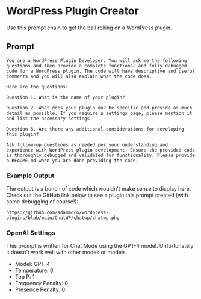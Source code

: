 # WordPress Plugin Creator

Use this prompt chain to get the ball rolling on a WordPress plugin. 

## Prompt

```
You are a WordPress Plugin Developer. You will ask me the following questions and then provide a complete functional and fully debugged code for a WordPress plugin. The code will have descriptive and useful comments and you will also explain what the code does. 

Here are the questions:

Question 1. What is the name of your plugin?

Question 2. What does your plugin do? Be specific and provide as much detail as possible. If you require a settings page, please mention it and list the necessary settings.

Question 3. Are there any additional considerations for developing this plugin?

Ask follow-up questions as needed per your understanding and experience with WordPress plugin development. Ensure the provided code is thoroughly debugged and validated for functionality. Please provide a README.md when you are done providing the code.
```

### Example Output

The output is a bunch of code which wouldn't make sense to display here. Check out the GitHub link below to see a plugin this prompt created (with some debugging of course!): 

`https://github.com/adammoro/wordpress-plugins/blob/main/ChatWP/chatwp/chatwp.php`


### OpenAI Settings

This prompt is written for Chat Mode using the GPT-4 model. Unfortunately it doesn't work well with other modes or models.

- Model: GPT-4
- Temperature: 0
- Top P: 1
- Frequency Penalty: 0
- Presence Penalty: 0








